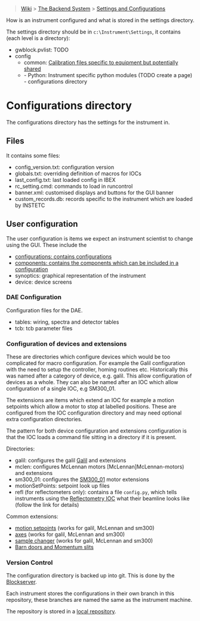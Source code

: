 > [Wiki](Home) > [The Backend System](The-Backend-System) > [Settings and Configurations](Settings-and-Configurations)

How is an instrument configured and what is stored in the settings directory.

The settings directory should be in `c:\Instrument\Settings`, it contains (each level is a directory):

- gwblock.pvlist: TODO
- config
    - common: [Calibration files specific to equipment but potentially shared](Calibration-Files)
    - <Instrument name>
        - Python: Instrument specific python modules (TODO create a page)
        - configurations directory

# Configurations directory

The configurations directory has the settings for the instrument in. 

## Files
It contains some files:
- config_version.txt: configuration version
- globals.txt: overriding definition of macros for IOCs
- last_config.txt: last loaded config in IBEX
- rc_setting.cmd: commands to load in runcontrol
- banner.xml: customised displays and buttons for the GUI banner
- custom_records.db: records specific to the instrument which are loaded by INSTETC

## User configuration

The user configuration is items we expect an instrument scientist to change using the GUI. These include the
 - [configurations: contains configurations](Configuration-Rules)
 - [components: contains the components which can be included in a configuration](Configuration-Rules#components)
 - synoptics: graphical representation of the instrument
 - device: device screens

### DAE Configuration

Configuration files for the DAE.

- tables: wiring, spectra and detector tables
- tcb: tcb parameter files

### Configuration of devices and extensions

These are directories which configure devices which would be too complicated for macro configuration. For example the Galil configuration with the need to setup the controller, homing routines etc. Historically this was named after a category of device, e.g. galil. This allow configuration of devices as a whole. They can also be named after an IOC which allow configuration of a single IOC, e.g SM300_01. 

The extensions are items which extend an IOC for example a motion setpoints which allow a motor to stop at labelled positions. These are configured from the IOC configuration directory and may need optional extra configuration directories.

The pattern for both device configuration and extensions configuration is that the IOC loads a command file sitting in a directory if it is present.

Directories:

- galil: configures the galil [Galil](Galil) and extensions
- mclen: configures McLennan motors [McLennan]McLennan-motors) and extensions
- sm300_01: configures the [SM300_01](SM300) motor extensions 
- motionSetPoints: setpoint look up files
- refl (for reflectometers only): contains a file `config.py`, which tells instruments using the [Reflectometry IOC](https://github.com/ISISComputingGroup/ibex_developers_manual/wiki/Reflectometry-IOC) what their beamline looks like (follow the link for details)

Common extensions:
 - [motion setpoints](Motor-SetPoints) (works for galil, McLennan and sm300)
 - [axes](axis) (works for galil, McLennan and sm300)
 - [sample changer](Sample-Changers) (works for galil, McLennan and sm300)
 - [Barn doors and Momentum slits](Barndoors-and-Momentum-Slits-on-MUON-Front-End)

### Version Control

The configuration directory is backed up into git. This is done by the [Blockserver](BlockServer#the-file-watcher--config-version-control).

Each instrument stores the configurations in their own branch in this repository, these branches are named the same as the instrument machine.

The repository is stored in a [local repository](New-Local-Git-Repository).
